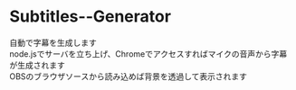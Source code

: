 # Subtitles--Generator
自動で字幕を生成します  
node.jsでサーバを立ち上げ、Chromeでアクセスすればマイクの音声から字幕が生成されます  
OBSのブラウザソースから読み込めば背景を透過して表示されます
